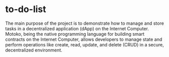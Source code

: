 # to-do-list
The main purpose of the project is to demonstrate how to manage and store tasks in a decentralized application (dApp) on the Internet Computer. Motoko, being the native programming language for building smart contracts on the Internet Computer, allows developers to manage state and perform operations like create, read, update, and delete (CRUD) in a secure, decentralized environment.
